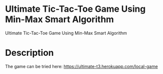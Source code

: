 # Ultimate Tic-Tac-Toe Game Using Min-Max Smart Algorithm
 Ultimate Tic-Tac-Toe Game Using Min-Max Smart Algorithm

# Description
The game can be tried here: https://ultimate-t3.herokuapp.com/local-game
